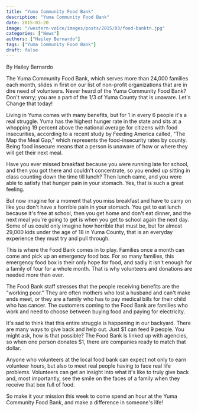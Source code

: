 ```yaml
---
title: "Yuma Community Food Bank"
description: "Yuma Community Food Bank"
date: 2015-03-20
image: "/western-voice/images/posts/2015/03/food-banktn.jpg"
categories: ["News"]
authors: ["Hailey Bernardo"]
tags: ["Yuma Community Food Bank"]
draft: false
---
```

By Hailey Bernardo

The Yuma Community Food Bank, which serves more than 24,000 families each month, slides in first on our list of non-profit organizations that are in dire need of volunteers. Never heard of the Yuma Community Food Bank? Don't worry; you are a part of the 1/3 of Yuma County that is unaware. Let's Change that today!

Living in Yuma comes with many benefits, but for 1 in every 6 people it's a real struggle. Yuma has the highest hunger rate in the state and sits at a whopping 19 percent above the national average for citizens with food insecurities, according to a recent study by Feeding America called, "The Map the Meal Gap," which represents the food-insecurity rates by county. Being food insecure means that a person is unaware of how or where they will get their next meal.

Have you ever missed breakfast because you were running late for school, and then you got there and couldn't concentrate, so you ended up sitting in class counting down the time till lunch? Then lunch came, and you were able to satisfy that hunger pain in your stomach. Yes, that is such a great feeling.

But now imagine for a moment that you miss breakfast and have to carry on like you don't have a horrible pain in your stomach. You get to eat lunch because it's free at school, then you get home and don't eat dinner, and the next meal you're going to get is when you get to school again the next day. Some of us could only imagine how horrible that must be, but for almost 29,000 kids under the age of 18 in Yuma County, that is an everyday experience they must try and pull through.

This is where the Food Bank comes in to play. Families once a month can come and pick up an emergency food box. For so many families, this emergency food box is their only hope for food, and sadly it isn't enough for a family of four for a whole month. That is why volunteers and donations are needed more than ever.

The Food Bank staff stresses that the people receiving benefits are the "working poor." They are often mothers who lost a husband and can't make ends meet, or they are a family who has to pay medical bills for their child who has cancer. The customers coming to the Food Bank are families who work and need to choose between buying food and paying for electricity.

It's sad to think that this entire struggle is happening in our backyard. There are many ways to give back and help out. Just $1 can feed 9 people. You might ask, how is that possible? The Food Bank is linked up with agencies, so when one person donates $1, there are companies ready to match that dollar.

Anyone who volunteers at the local food bank can expect not only to earn volunteer hours, but also to meet real people having to face real life problems. Volunteers can get an insight into what it's like to truly give back and, most importantly, see the smile on the faces of a family when they receive that box full of food.

So make it your mission this week to come spend an hour at the Yuma Community Food Bank, and make a difference in someone's life!